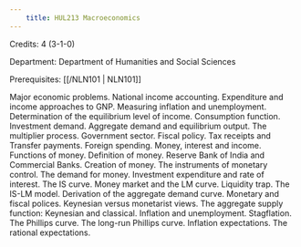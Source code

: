 ```yaml
---
    title: HUL213 Macroeconomics
---
```

Credits: 4 (3-1-0)

Department: Department of Humanities and Social Sciences

Prerequisites: [[/NLN101 | NLN101]]

Major economic problems. National income accounting. Expenditure and income approaches to GNP. Measuring inflation and unemployment. Determination of the equilibrium level of income. Consumption function. Investment demand. Aggregate demand and equilibrium output. The multiplier process. Government sector. Fiscal policy. Tax receipts and Transfer payments. Foreign spending. Money, interest and income. Functions of money. Definition of money. Reserve Bank of India and Commercial Banks. Creation of money. The instruments of monetary control. The demand for money. Investment expenditure and rate of interest. The IS curve. Money market and the LM curve. Liquidity trap. The IS-LM model. Derivation of the aggregate demand curve. Monetary and fiscal polices. Keynesian versus monetarist views. The aggregate supply function: Keynesian and classical. Inflation and unemployment. Stagflation. The Phillips curve. The long-run Phillips curve. Inflation expectations. The rational expectations.
